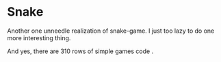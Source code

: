 # Snake
Another one unneedle realization of snake-game. I just too lazy to do one more interesting thing.



And yes, there are 310 rows of simple games code .
